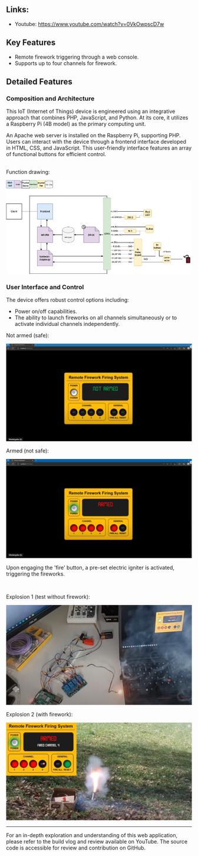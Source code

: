 ## Links:
- Youtube: https://www.youtube.com/watch?v=0VkOwpscD7w

## Key Features

- Remote firework triggering through a web console.
- Supports up to four channels for firework.

## Detailed Features

### Composition and Architecture

This IoT (Internet of Things) device is engineered using an integrative approach that combines PHP, JavaScript, and Python. At its core, it utilizes a Raspberry Pi (4B model) as the primary computing unit.

An Apache web server is installed on the Raspberry Pi, supporting PHP. Users can interact with the device through a frontend interface developed in HTML, CSS, and JavaScript. This user-friendly interface features an array of functional buttons for efficient control.

<br>
Function drawing:

![](./.img/5.png)

### User Interface and Control

The device offers robust control options including:
- Power on/off capabilities.
- The ability to launch fireworks on all channels simultaneously or to activate individual channels independently.

Not armed (safe):

![](./.img/2.png)

Armed (not safe):

![](./.img/3.png)

Upon engaging the 'fire' button, a pre-set electric igniter is activated, triggering the fireworks.

<br>

Explosion 1 (test without firework):

![](./.img/4.png)

Explosion 2 (with firework):

![](./.img/1.png)

---

For an in-depth exploration and understanding of this web application, please refer to the build vlog and review available on YouTube. The source code is accessible for review and contribution on GitHub.
